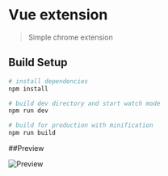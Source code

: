 # Vue extension

> Simple chrome extension

## Build Setup

``` bash
# install dependencies
npm install

# build dev directory and start watch mode
npm run dev

# build for production with minification
npm run build
```


##Preview

![Preview](https://github.com/CoonJS/vue-chrome-extension/tree/master/src/demo.jpg?raw=true)

